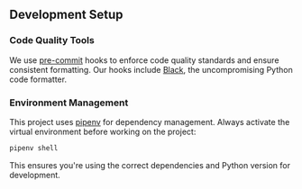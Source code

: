 ## Development Setup

### Code Quality Tools
We use [pre-commit](https://pre-commit.com/) hooks to enforce code quality standards and ensure consistent formatting. Our hooks include [Black](https://black.readthedocs.io/), the uncompromising Python code formatter.

### Environment Management
This project uses [pipenv](https://pipenv.pypa.io/) for dependency management. Always activate the virtual environment before working on the project:

```bash
pipenv shell
```

This ensures you're using the correct dependencies and Python version for development.